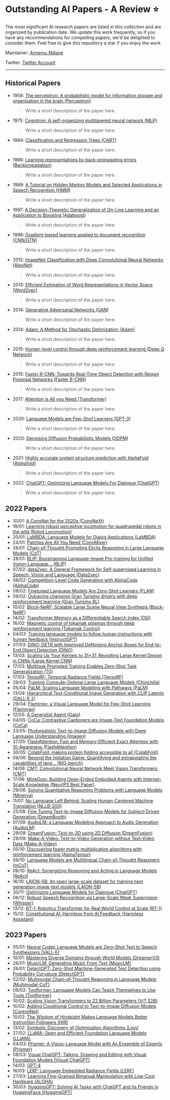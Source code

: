 # Outstanding AI Papers - A Review ⭐️

The most significant AI research papers are listed in this collection and are organized by publication date. We update this work frequently, so if you have any recommendations for compelling papers, we'd be delighted to consider them. Feel free to give this repository a star if you enjoy the work.

Maintainer: [Aimerou Ndiaye](https://github.com/aimerou)

Twitter: [Twitter Account](https://twitter.com/AmrouNdiaye1)

----

## Historical Papers
* 1958: [The perceptron: A probabilistic model for information storage and organization in the brain (Perceptron)](https://psycnet.apa.org/record/1959-09865-001)
   > Write a short description of the paper here.
* 1975: [Cognitron: A self-organizing multilayered neural network (MLP)](https://link.springer.com/article/10.1007/BF00342633)
  > Write a short description of the paper here.
* 1984: [Classification and Regression Trees (CART)](https://www.taylorfrancis.com/books/mono/10.1201/9781315139470/classification-regression-trees-leo-breiman)
  > Write a short description of the paper here.
* 1986: [Learning representations by back-propagating errors (Backpropagation)](https://www.nature.com/articles/323533a0)
  > Write a short description of the paper here.
* 1989: [A Tutorial on Hidden Markov Models and Selected Applications in Speech Recognition (HMM)](https://ieeexplore.ieee.org/abstract/document/18626)
  > Write a short description of the paper here.
* 1997: [A Decision-Theoretic Generalization of On-Line Learning and an Application to Boosting (Adaboost)](https://www.sciencedirect.com/science/article/pii/S002200009791504X)
  > Write a short description of the paper here.
* 1998: [Gradient-based learning applied to document recognition (CNN/GTN)](https://ieeexplore.ieee.org/abstract/document/726791)
  > Write a short description of the paper here.
* 2012: [ImageNet Classification with Deep Convolutional Neural Networks (AlexNet)](https://papers.nips.cc/paper/2012/hash/c399862d3b9d6b76c8436e924a68c45b-Abstract.html)
  > Write a short description of the paper here.
* 2013: [Efficient Estimation of Word Representations in Vector Space (Word2vec)](https://arxiv.org/abs/1301.3781)
  > Write a short description of the paper here.
* 2014: [Generative Adversarial Networks (GAN)](https://papers.nips.cc/paper/2014/hash/5ca3e9b122f61f8f06494c97b1afccf3-Abstract.html)
  > Write a short description of the paper here.
* 2014: [Adam: A Method for Stochastic Optimization (Adam)](https://arxiv.org/abs/1412.6980)
  > Write a short description of the paper here.
* 2015: [Human-level control through deep reinforcement learning (Deep Q Network)](https://www.nature.com/articles/nature14236/)
  > Write a short description of the paper here.
* 2015: [Faster R-CNN: Towards Real-Time Object Detection with Region Proposal Networks (Faster R-CNN)](https://papers.nips.cc/paper/2015/hash/14bfa6bb14875e45bba028a21ed38046-Abstract.html)
  > Write a short description of the paper here.
* 2017: [Attention is All you Need (Transformer)](https://proceedings.neurips.cc/paper/2017/hash/3f5ee243547dee91fbd053c1c4a845aa-Abstract.html)
  > Write a short description of the paper here.
* 2020: [Language Models are Few-Shot Learners (GPT-3)](https://proceedings.neurips.cc/paper/2020/hash/1457c0d6bfcb4967418bfb8ac142f64a-Abstract.html)
  > Write a short description of the paper here.
* 2020: [Denoising Diffusion Probabilistic Models (DDPM)](https://proceedings.neurips.cc/paper/2020/hash/4c5bcfec8584af0d967f1ab10179ca4b-Abstract.html)
  > Write a short description of the paper here.
* 2021: [Highly accurate protein structure prediction with AlphaFold (Alphafold)](https://www.nature.com/articles/s41586-021-03819-2)
  > Write a short description of the paper here.
* 2022: [ChatGPT: Optimizing Language Models For Dialogue (ChatGPT)](https://openai.com/blog/chatgpt/)
  > Write a short description of the paper here.

## 2022 Papers
* 10/01: [A ConvNet for the 2020s (ConvNeXt)](https://openaccess.thecvf.com/content/CVPR2022/html/Liu_A_ConvNet_for_the_2020s_CVPR_2022_paper.html)
* 19/01: [Learning robust perceptive locomotion for quadrupedal robots in the wild (Robot Locomotion)](https://www.science.org/doi/abs/10.1126/scirobotics.abk2822)
* 20/01: [LaMBDA: Language Models for Dialog Applications (LaMBDA)](https://arxiv.org/abs/2201.08239)
* 24/01: [Patches Are All You Need (ConvMixer)](https://arxiv.org/abs/2201.09792)
* 28/01: [Chain-of-Thought Prompting Elicits Reasoning in Large Language Models (CoT)](https://arxiv.org/abs/2201.11903)
* 28/01: [BLIP: Boostrapping Language-Image Pre-training for Unified Vision-Language... (BLIP)](https://proceedings.mlr.press/v162/li22n.html)
* 07/02: [data2vec: A General Framework for Self-supervised Learning in Speech, Vision and Language (Data2vec)](https://proceedings.mlr.press/v162/baevski22a.html)
* 08/02: [Competition-Level Code Generation with AlphaCode (AlphaCode)](https://www.science.org/doi/full/10.1126/science.abq1158)
* 08/02: [Finetuned Language Models Are Zero-Shot Learners (FLAN)](https://arxiv.org/abs/2109.01652)
* 09/02: [Outracing champion Gran Turismo drivers with deep reinforcement learning (Gran Turismo RL)](https://www.nature.com/articles/s41586-021-04357-7)
* 10/02: [Block-NeRF: Scalable Large Scene Neural View Synthesis (Block-NeRF)](https://openaccess.thecvf.com/content/CVPR2022/html/Tancik_Block-NeRF_Scalable_Large_Scene_Neural_View_Synthesis_CVPR_2022_paper.html)
* 14/02: [Transformer Memory as a Differentiable Search Index (DSI)](https://arxiv.org/abs/2202.06991)
* 16/02: [Magnetic control of tokamak plasmas through deep reinforcement learning (Tokamak Control)](https://www.nature.com/articles/s41586-021-04301-9%E2%80%A6)
* 04/03: [Training language models to follow human instructions with human feedback (InstructGPT)](https://arxiv.org/abs/2203.02155)
* 07/03: [DINO: DETR with Improved DeNoising Anchor Boxes for End-to-End Object Detection (DINO)](https://openreview.net/forum?id=3mRwyG5one)
* 13/03: [Scaling Up Your Kernels to 31×31: Revisiting Large Kernel Design in CNNs (Large Kernel CNN)](https://openaccess.thecvf.com/content/CVPR2022/html/Ding_Scaling_Up_Your_Kernels_to_31x31_Revisiting_Large_Kernel_Design_CVPR_2022_paper.html)
* 17/03: [Multitask Prompted Training Enables Zero-Shot Task Generalization (T0)](https://arxiv.org/abs/2110.08207)
* 17/03: [TensoRF: Tensorial Radiance Fields (TensoRF)](https://link.springer.com/chapter/10.1007/978-3-031-19824-3_20)
* 29/03: [Training Compute-Optimal Large Language Models (Chinchilla)](https://arxiv.org/abs/2203.15556)
* 05/04: [PaLM: Scaling Language Modeling with Pathways (PaLM)](https://arxiv.org/abs/2204.02311)
* 13/04: [Hierarchical Text-Conditional Image Generation with CLIP Latents (DALL-E 2)](https://arxiv.org/abs/2204.06125)
* 29/04: [Flamingo: a Visual Language Model for Few-Shot Learning (Flamingo)](https://arxiv.org/abs/2204.14198)
* 12/05: [A Generalist Agent (Gato)](https://arxiv.org/abs/2205.06175)
* 04/05: [CoCa: Contrastive Captioners are Image-Text Foundation Models (CoCa)](https://arxiv.org/abs/2205.01917)
* 23/05: [Photorealistic Text-to-Image Diffusion Models with Deep Language Understanding (Imagen)](https://arxiv.org/abs/2205.11487)
* 27/05: [FlashAttention: Fast and Memory-Efficient Exact Attention with 10-Awareness (FlashAttention)](https://arxiv.org/abs/2205.14135)
* 30/05: [ColabFold: making protein folding accessible to all (ColabFold)](https://www.nature.com/articles/s41592-022-01488-1)
* 09/06: [Beyond the Imitation Game: Quantifying and extrapolating the capabilities of lang... (BIG-bench)](https://arxiv.org/abs/2206.04615)
* 14/06: [CMT: Convolutional Neural Network Meet Vision Transformers (CMT)](https://openaccess.thecvf.com/content/CVPR2022/html/Guo_CMT_Convolutional_Neural_Networks_Meet_Vision_Transformers_CVPR_2022_paper.html)
* 17/06: [MineDojo: Building Open-Ended Embodied Agents with Internet-Scale Knowledge (NeurIPS Best Paper)](https://arxiv.org/abs/2206.08853)
* 29/06: [Solving Quantitative Reasoning Problems with Language Models (Minerva)](https://arxiv.org/abs/2206.14858)
* 11/07: [No Language Left Behind: Scaling Human-Centered Machine Translation (NLLB-200)](https://arxiv.org/abs/2207.04672)
* 25/08: [Fine Tuning Text-to-Image Diffusion Models for Subject-Driven Generation (DreamBooth)](https://arxiv.org/abs/2208.12242)
* 07/09: [AudioLM: a Language Modeling Approach to Audio Generation (AudioLM)](https://arxiv.org/abs/2209.03143)
* 29/09: [DreamFusion: Text-to-3D using 2D Diffusion (DreamFusion)](https://arxiv.org/abs/2209.14988)
* 29/09: [Make-A-Video: Text-to-Video Generation without Text-Video Data (Make-A-Video)](https://arxiv.org/abs/2209.14792)
* 05/10: [Discovering faster matrix multiplication algorithms with reinforcement learning (AlphaTensor)](https://www.nature.com/articles/s41586-022%20-05172-4)
* 06/10: [Language Models are Multilingual Chain-of-Thought Reasoners (mCoT)](https://arxiv.org/abs/2210.03057)
* 06/10: [ReAct: Synergizing Reasoning and Acting in Language Models (ReAct)](https://arxiv.org/abs/2210.03629)
* 16/10: [LAION-5B: An open large-scale dataset for training next generation image-text models (LAION-5B)](https://arxiv.org/abs/2210.08402)
* 30/11: [Optimizing Language Models for Dialogue (ChatGPT)](https://openai.com/blog/chatgpt/)
* 06/12: [Robust Speech Recognition via Large-Scale Weak Supervision (Whisper)](https://arxiv.org/abs/2212.04356)
* 13/12: [RT-1: Robotics Transformer for Real World Control at Scale (RT-1)](https://arxiv.org/abs/2212.06817)
* 15/12: [Constitutional AI: Harmless from AI Feedback (Harmless Assistant)](https://arxiv.org/abs/2212.08073)

## 2023 Papers
* 05/01: [Neural Codec Language Models are Zero-Shot Text to Speech Synthesizers (VALL-E)](https://arxiv.org/abs/2301.02111)
* 10/01: [Mastering Diverse Domains through World Models (DreamerV3)](https://arxiv.org/abs/2301.04104)
* 26/01: [MusicLM: Generating Music From Text (MusicLM)](https://arxiv.org/abs/2301.11325)
* 26/01: [DetectGPT: Zero-Shot Machine-Generated Text Detection using Probability Curvature (DetectGPT)](https://arxiv.org/abs/2301.11305)
* 02/02: [Multimodal Chain-of-Thought Reasoning in Language Models (Multimodal-CoT)](https://arxiv.org/abs/2302.00923)
* 09/02: [Toolformer: Language Models Can Teach Themselves to Use Tools (Toolformer)](https://arxiv.org/abs/2302.04761)
* 10/02: [Scaling Vision Transformers to 22 Billion Parameters (ViT 22B)](https://arxiv.org/abs/2302.05442)
* 10/02: [Adding Conditional Control to Text-to-Image Diffusion Models (ControlNet)](https://arxiv.org/abs/2302.05543)
* 10/02: [The Wisdom of Hindsight Makes Language Models Better Instruction Followers (HIR)](https://arxiv.org/abs/2302.05206)
* 13/02: [Symbolic Discovery of Optimization Algorithms (Lion)](https://arxiv.org/abs/2302.06675)
* 27/02: [LLaMA: Open and Efficient Foundation Language Models (LLaMA)](https://arxiv.org/abs/2302.13971)
* 04/03: [Prismer: A Vision-Language Model with An Ensemble of Experts (Prismer)](https://arxiv.org/abs/2303.02506)
* 08/03: [Visual ChatGPT: Talking, Drawing and Editing with Visual Foundation Models (Visual ChatGPT)](https://arxiv.org/abs/2303.04671)
* 14/03: [GPT-4](https://openai.com/research/gpt-4)
* 16/03: [LERF: Language Embedded Radiance Fields (LERF)](https://arxiv.org/abs/2303.09553v1)
* 27/03: [Learning Fine-Grained Bimanual Manipulation with Low-Cost Hardware (ALOHA)](https://tonyzhaozh.github.io/aloha/)
* 30/03: [HuggingGPT: Solving AI Tasks with ChatGPT and its Friends in HuggingFace (HuggingGPT)](https://arxiv.org/abs/2303.17580)
